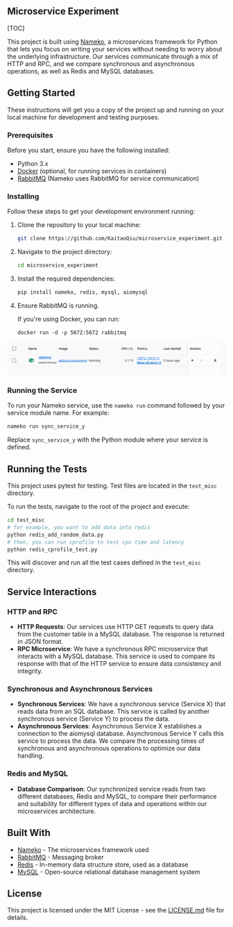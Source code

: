 ## Microservice Experiment

[TOC]

This project is built using [Nameko](https://nameko.readthedocs.io/en/stable/), a microservices framework for Python that lets you focus on writing your services without needing to worry about the underlying infrastructure. Our services communicate through a mix of HTTP and RPC, and we compare synchronous and asynchronous operations, as well as Redis and MySQL databases.

## Getting Started

These instructions will get you a copy of the project up and running on your local machine for development and testing purposes.

### Prerequisites

Before you start, ensure you have the following installed:

- Python 3.x
- [Docker](https://www.docker.com/) (optional, for running services in containers)
- [RabbitMQ](https://www.rabbitmq.com/) (Nameko uses RabbitMQ for service communication)

### Installing

Follow these steps to get your development environment running:

1. Clone the repository to your local machine:

   ```bash
   git clone https://github.com/KaitaoQiu/microservice_experiment.git
   ```

2. Navigate to the project directory:

   ```bash
   cd microservice_experiment
   ```

3. Install the required dependencies:

   ```bash
   pip install nameko, redis, mysql, aiomysql
   ```

4. Ensure RabbitMQ is running. 

   If you're using Docker, you can run:

   ```
   docker run -d -p 5672:5672 rabbitmq
   ```

![image-20240406153715775](README.assets/image-20240406153715775.png)

### Running the Service

To run your Nameko service, use the `nameko run` command followed by your service module name. For example:

```bash
nameko run sync_service_y
```

Replace `sync_service_y` with the Python module where your service is defined.

## Running the Tests

This project uses pytest for testing. Test files are located in the `test_misc` directory.

To run the tests, navigate to the root of the project and execute:

```bash
cd test_misc
# for example, you want to add data into redis
python redis_add_random_data.py
# then, you can run cprofile to test cpu time and latency
python redis_cprofile_test.py
```

This will discover and run all the test cases defined in the `test_misc` directory.

## Service Interactions

### HTTP and RPC

- **HTTP Requests**: Our services use HTTP GET requests to query data from the customer table in a MySQL database. The response is returned in JSON format.
- **RPC Microservice**: We have a synchronous RPC microservice that interacts with a MySQL database. This service is used to compare its response with that of the HTTP service to ensure data consistency and integrity.

### Synchronous and Asynchronous Services

- **Synchronous Services**: We have a synchronous service (Service X) that reads data from an SQL database. This service is called by another synchronous service (Service Y) to process the data.
- **Asynchronous Services**: Asynchronous Service X establishes a connection to the aiomysql database. Asynchronous Service Y calls this service to process the data. We compare the processing times of synchronous and asynchronous operations to optimize our data handling.

### Redis and MySQL

- **Database Comparison**: Our synchronized service reads from two different databases, Redis and MySQL, to compare their performance and suitability for different types of data and operations within our microservices architecture.

## Built With

- [Nameko](https://nameko.readthedocs.io/en/stable/) - The microservices framework used
- [RabbitMQ](https://www.rabbitmq.com/) - Messaging broker
- [Redis](https://redis.io/) - In-memory data structure store, used as a database
- [MySQL](https://www.mysql.com/) - Open-source relational database management system

## License

This project is licensed under the MIT License - see the [LICENSE.md](https://chat.openai.com/c/LICENSE.md) file for details.